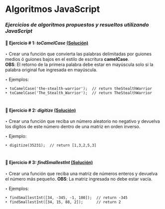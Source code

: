 # Algoritmos JavaScript

### _Ejercicios de algoritmos propuestos y resueltos utilizando JavaScript_    

#### :small_orange_diamond: Ejercicio # 1: _toCamelCase_  [(Solución)](https://github.com/Pablo-MC/algorithms-js/blob/master/exercises/toCamelCase.js)
‣ Crear una función que convierta las palabras delimitadas por guiones medios ó guiones bajos en el estilo de escritura **camelCase**.     
__OBS__: El retorno de la primera palabra debe estar en mayúscula solo si la palabra original fue ingresada en mayúscula. 
  
‣ Ejemplos: 
~~~  
‣ toCamelCase('the-stealth-warrior');  // return theStealthWarrior
‣ toCamelCase('The_Stealth_Warrior');  // return TheStealthWarrior
~~~

#

#### :small_orange_diamond: Ejercicio # 2: _digitize_  [(Solución)](https://github.com/Pablo-MC/algorithms-js/blob/master/exercises/digitize.js)
‣ Crear una función que reciba un número aleatorio no negativo y devuelva los dígitos de este número dentro de una matriz en orden inverso.

‣ Ejemplo:
~~~
‣ digitize(35231);  // return [1,3,2,5,3]
~~~

#

#### :small_orange_diamond: Ejercicio # 3: _findSmallestInt_  [(Solución)](https://github.com/Pablo-MC/algorithms-js/blob/master/exercises/findSmallestInt.js)
‣ Crear una función que reciba una matriz de números enteros y devuelva el número más pequeño.
__OBS__: La matriz ingresada no debe estar vacía.

‣ Ejemplos:
~~~
‣ findSmallestInt([34, -345, -1, 100]);  // return -345
‣ findSmallestInt([34, 15, 88, 2]);      // return 2
~~~
